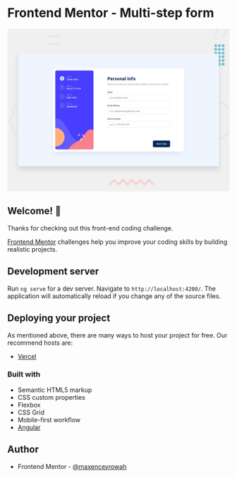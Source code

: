 # Frontend Mentor - Multi-step form

![Design preview for the Multi-step form coding challenge](/src/assets/design/desktop-preview.jpg)

## Welcome! 👋

Thanks for checking out this front-end coding challenge.

[Frontend Mentor](https://www.frontendmentor.io) challenges help you improve your coding skills by building realistic projects.

## Development server

Run `ng serve` for a dev server. Navigate to `http://localhost:4200/`. The application will automatically reload if you change any of the source files.

## Deploying your project

As mentioned above, there are many ways to host your project for free. Our recommend hosts are:

- [Vercel](https://vercel.com/)

### Built with

- Semantic HTML5 markup
- CSS custom properties
- Flexbox
- CSS Grid
- Mobile-first workflow
- [Angular](https://angular.dev/)

## Author

- Frontend Mentor - [@maxenceyrowah](https://www.frontendmentor.io/profile/maxenceyrowah)
